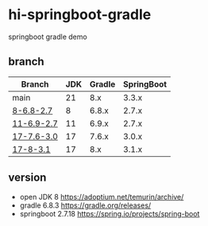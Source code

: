 # hi-springboot-gradle
springboot gradle demo

## branch
| Branch                              | JDK  | Gradle | SpringBoot |
| ----------------------------------- | ---- | ------ |------------|
| main                                | 21   | 8.x    | 3.3.x      |
| [8-6.8-2.7](../../tree/8-6.8-2.7)   | 8    | 6.8.x  | 2.7.x      |
| [11-6.9-2.7](../../tree/11-6.9-2.7) | 11   | 6.9.x  | 2.7.x      |
| [17-7.6-3.0](../../tree/17-7.6-3.0) | 17   | 7.6.x  | 3.0.x      |
| [17-8-3.1](../../tree/17-8-3.1)     | 17   | 8.x    | 3.1.x      |


## version
- open JDK 8 https://adoptium.net/temurin/archive/
- gradle 6.8.3 https://gradle.org/releases/
- springboot 2.7.18 https://spring.io/projects/spring-boot



